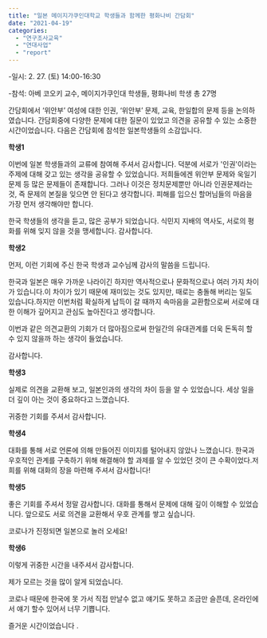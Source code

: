 ```yaml
---
title: "일본 메이지가쿠인대학교 학생들과 함께한 평화나비 간담회"
date: "2021-04-19"
categories: 
  - "연구조사교육"
  - "연대사업"
  - "report"
---
```


\-일시: 2. 27. (토) 14:00-16:30

\-참석: 아베 코오키 교수, 메이지가쿠인대 학생들, 평화나비 학생 총 27명

간담회에서 ‘위안부’ 여성에 대한 인권, ‘위안부’ 문제, 교육, 한일합의 문제 등을 논의하였습니다. 간담회중에 다양한 문제에 대한 질문이 있었고 의견을 공유할 수 있는 소중한 시간이었습니다. 다음은 간담회에 참석한 일본학생들의 소감입니다.

**학생1**

이번에 일본 학생들과의 교류에 참여해 주셔서 감사합니다. 덕분에 서로가 '인권'이라는 주제에 대해 갖고 있는 생각을 공유할 수 있었습니다. 저희들에겐 위안부 문제와 욱일기 문제 등 많은 문제들이 존재합니다. 그러나 이것은 정치문제뿐만 아니라 인권문제라는 것, 즉 문제의 본질을 잊으면 안 된다고 생각합니다. 피해를 입으신 할머님들의 마음을 가장 먼저 생각해야만 합니다.

한국 학생들의 생각을 듣고, 많은 공부가 되었습니다. 식민지 지배의 역사도, 서로의 평화를 위해 잊지 않을 것을 맹세합니다. 감사합니다.

**학생2**

먼저, 이런 기회에 주신 한국 학생과 교수님께 감사의 말씀을 드립니다.

한국과 일본은 매우 가까운 나라이긴 하지만 역사적으로나 문화적으로나 여러 가지 차이가 있습니다.이 차이가 있기 때문에 재미있는 것도 있지만, 때로는 충돌해 버리는 일도 있습니다.하지만 이번처럼 확실하게 납득이 갈 때까지 속마음을 교환함으로써 서로에 대한 이해가 깊어지고 관심도 높아진다고 생각합니다.

이번과 같은 의견교환의 기회가 더 많아짐으로써 한일간의 유대관계를 더욱 돈독히 할 수 있지 않을까 하는 생각이 들었습니다.

감사합니다.

**학생3**

실제로 의견을 교환해 보고, 일본인과의 생각의 차이 등을 알 수 있었습니다. 세상 일을 더 깊이 아는 것이 중요하다고 느꼈습니다.

귀중한 기회를 주셔서 감사합니다.

**학생4**

대화를 통해 서로 언론에 의해 만들어진 이미지를 털어내지 않았나 느꼈습니다. 한국과 우호적인 관계를 구축하기 위해 해결해야 할 과제를 알 수 있었던 것이 큰 수확이었다.저희를 위해 대화의 장을 마련해 주셔서 감사합니다!

**학생5**

좋은 기회를 주셔서 정말 감사합니다. 대화를 통해서 문제에 대해 깊이 이해할 수 있었습니다. 앞으로도 서로 의견을 교환해서 우호 관계를 쌓고 싶습니다.

코로나가 진정되면 일본으로 놀러 오세요!

**학생6**

이렇게 귀중한 시간을 내주셔서 감사합니다.

제가 모르는 것을 많이 알게 되었습니다.

코로나 때문에 한국에 못 가서 직접 만날수 없고 얘기도 못하고 조금만 슬픈데, 온라인에서 얘기 할수 있어서 너무 기쁩니다.

즐거운 시간이었습니다 .
